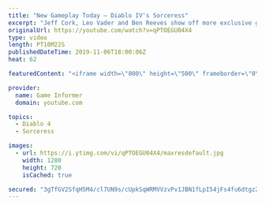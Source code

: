 ```yaml
---
title: "New Gameplay Today – Diablo IV's Sorceress"
excerpt: "Jeff Cork, Leo Vader and Ben Reeves show off more exclusive gameplay of Diablo IV, which can be viewed without commentary at ..."
originalUrl: https://youtube.com/watch?v=qPTOEGU04X4
type: video
length: PT10M22S
publishedDateTime: 2019-11-06T18:00:06Z
heat: 62

featuredContent: "<iframe width=\"800\" height=\"500\" frameborder=\"0\" src=\"https://www.youtube.com/embed/qPTOEGU04X4\" allow=\"accelerometer; autoplay; encrypted-media; gyroscope; picture-in-picture\" allowfullscreen></iframe>"

provider:
  name: Game Informer
  domain: youtube.com

topics:
  - Diablo 4
  - Sorceress

images:
  - url: https://i.ytimg.com/vi/qPTOEGU04X4/maxresdefault.jpg
    width: 1280
    height: 720
    isCached: true

secured: "3gTfGV2SfqH5M4/cl7UN9s/cUpkSqWRMVVzvPv1JBN1fLpI54jFs4fu6dtgz2zqYKsO7NpyUGVUQpiuKOg7ZSH4nE02Zk6GHECI5wtHElidoIfQRHaovFMs4NPPOl9crmelKbmCWaJ0iKOZGwuTKN99A6DZRg/nJXNL5ckPRWwip5HdyZmmZB8zBY8H+KHIYIQlu2wxAbZHMz5LXAglO+fVsL4uSVNjnVuosx3GjJqBz+Fe167M9t+a4l6KhQF22XRYUpJz7iAkki8f1ZAfjDCCYEclVckKr2tIWHnZnY5IvN3Yf12JKKAr7DiytnP/ZcZL/jJkbrabKFZOd+MM2FIHkybyFPkV7/IQDlSXBu2XimgGVpECrp6Rlw9GZWajj+JUBJFlCCAolmodxVWlLOrtVzohFpHi8m6G+ooyin2xJq+VLlfy3xVrN8bFMzOEA;3gtpEK2p73Bc7m9kkJNxbg=="
---
```



